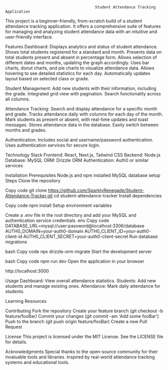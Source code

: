                                             Student Attendance Tracking Application

This project is a beginner-friendly, from-scratch build of a student attendance tracking application. It offers a comprehensive suite of features for managing and analyzing student attendance data with an intuitive and user-friendly interface.

Features
Dashboard:
Displays analytics and status of student attendance.
Shows total students registered for a standard and month.
Presents data on total students present and absent in percentage form.
Allows selection of different dates and months, updating the graph accordingly.
Uses bar charts, donut charts, and pie charts to visualize attendance data.
Allows hovering to see detailed statistics for each day.
Automatically updates layout based on selected class or grade.

Student Management:
Add new students with their information, including the grade.
Integrated grid view with pagination.
Search functionality across all columns.

Attendance Tracking:
Search and display attendance for a specific month and grade.
Tracks attendance daily with columns for each day of the month.
Mark students as present or absent, with real-time updates and toast messages.
Stores attendance data in the database.
Easily switch between months and grades.

Authentication:
Includes social and username/password authentication.
Uses authentication services for secure login.

Technology Stack
Frontend: React, Next.js, Tailwind CSS
Backend: Node.js
Database: MySQL
ORM: Drizzle ORM
Authentication: Auth0 or similar services

Installation
Prerequisites
Node.js and npm installed
MySQL database setup
Steps
Clone the repository

Copy code
git clone https://github.com/SparklyRenegade/Student-Attendance-Tracker.git
cd student-attendance-tracker
Install dependencies

Copy code
npm install
Setup environment variables

Create a .env file in the root directory and add your MySQL and authentication service credentials.
env
Copy code
DATABASE_URL=mysql://user:password@localhost:3306/database
AUTH0_DOMAIN=your-auth0-domain
AUTH0_CLIENT_ID=your-auth0-client-id
AUTH0_CLIENT_SECRET=your-auth0-client-secret
Run database migrations

bash
Copy code
npx drizzle-orm migrate
Start the development server

bash
Copy code
npm run dev
Open the application in your browser

http://localhost:3000

Usage
Dashboard: View overall attendance statistics.
Students: Add new students and manage existing ones.
Attendance: Mark daily attendance for students.

Learning Resources

Contributing
Fork the repository
Create your feature branch (git checkout -b feature/fooBar)
Commit your changes (git commit -am 'Add some fooBar')
Push to the branch (git push origin feature/fooBar)
Create a new Pull Request

License
This project is licensed under the MIT License. See the LICENSE file for details.

Acknowledgments
Special thanks to the open-source community for their invaluable tools and libraries.
Inspired by real-world attendance tracking systems and educational tools.

